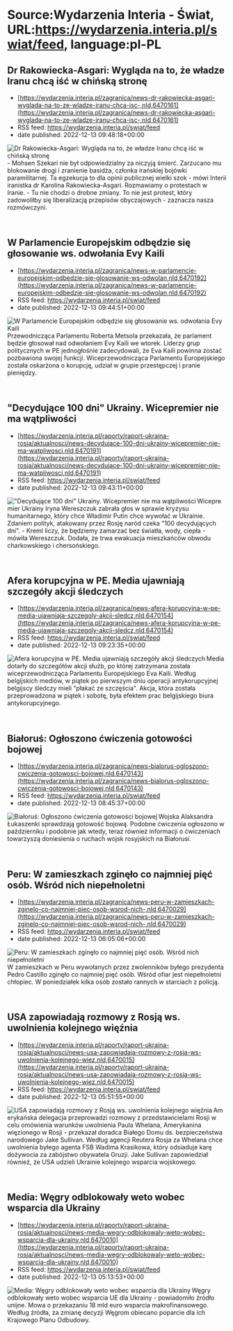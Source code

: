 # Source:Wydarzenia Interia - Świat, URL:https://wydarzenia.interia.pl/swiat/feed, language:pl-PL

## Dr Rakowiecka-Asgari: Wygląda na to, że władze Iranu chcą iść w chińską stronę
 - [https://wydarzenia.interia.pl/zagranica/news-dr-rakowiecka-asgari-wyglada-na-to-ze-wladze-iranu-chca-isc-,nId,6470161](https://wydarzenia.interia.pl/zagranica/news-dr-rakowiecka-asgari-wyglada-na-to-ze-wladze-iranu-chca-isc-,nId,6470161)
 - RSS feed: https://wydarzenia.interia.pl/swiat/feed
 - date published: 2022-12-13 09:48:18+00:00

<p><a href="https://wydarzenia.interia.pl/zagranica/news-dr-rakowiecka-asgari-wyglada-na-to-ze-wladze-iranu-chca-isc-,nId,6470161"><img align="left" alt="Dr Rakowiecka-Asgari: Wygląda na to, że władze Iranu chcą iść w chińską stronę" src="https://i.iplsc.com/dr-rakowiecka-asgari-wyglada-na-to-ze-wladze-iranu-chca-isc/000GHBSDHB6VX4P8-C321.jpg" /></a>- Mohsen Szekari nie był odpowiedzialny za niczyją śmierć. Zarzucano mu blokowanie drogi i zranienie basidża, członka irańskiej bojówki paramilitarnej. Ta egzekucja to dla opinii publicznej wielki szok - mówi Interii iranistka dr Karolina Rakowiecka-Asgari. Rozmawiamy o protestach w Iranie. - Tu nie chodzi o drobne zmiany. To nie jest protest, który zadowoliłby się liberalizacją przepisów obyczajowych - zaznacza nasza rozmówczyni.</p><br clear="all" />

## W Parlamencie Europejskim odbędzie się głosowanie ws. odwołania Evy Kaili
 - [https://wydarzenia.interia.pl/zagranica/news-w-parlamencie-europejskim-odbedzie-sie-glosowanie-ws-odwolan,nId,6470192](https://wydarzenia.interia.pl/zagranica/news-w-parlamencie-europejskim-odbedzie-sie-glosowanie-ws-odwolan,nId,6470192)
 - RSS feed: https://wydarzenia.interia.pl/swiat/feed
 - date published: 2022-12-13 09:44:51+00:00

<p><a href="https://wydarzenia.interia.pl/zagranica/news-w-parlamencie-europejskim-odbedzie-sie-glosowanie-ws-odwolan,nId,6470192"><img align="left" alt="W Parlamencie Europejskim odbędzie się głosowanie ws. odwołania Evy Kaili" src="https://i.iplsc.com/w-parlamencie-europejskim-odbedzie-sie-glosowanie-ws-odwolan/000GHBSEANHDG4B9-C321.jpg" /></a>Przewodnicząca Parlamentu Roberta Metsola przekazała, że parlament będzie głosował nad odwołaniem Evy Kaili we wtorek. Liderzy grup politycznych w PE jednogłośnie zadecydowali, że Eva Kaili powinna zostać pozbawiona swojej funkcji. Wiceprzewodnicząca Parlamentu Europejskiego została oskarżona o korupcję, udział w grupie przestępczej i pranie pieniędzy. </p><br clear="all" />

## "Decydujące 100 dni" Ukrainy. Wicepremier nie ma wątpliwości
 - [https://wydarzenia.interia.pl/raporty/raport-ukraina-rosja/aktualnosci/news-decydujace-100-dni-ukrainy-wicepremier-nie-ma-watpliwosci,nId,6470191](https://wydarzenia.interia.pl/raporty/raport-ukraina-rosja/aktualnosci/news-decydujace-100-dni-ukrainy-wicepremier-nie-ma-watpliwosci,nId,6470191)
 - RSS feed: https://wydarzenia.interia.pl/swiat/feed
 - date published: 2022-12-13 09:43:11+00:00

<p><a href="https://wydarzenia.interia.pl/raporty/raport-ukraina-rosja/aktualnosci/news-decydujace-100-dni-ukrainy-wicepremier-nie-ma-watpliwosci,nId,6470191"><img align="left" alt="&quot;Decydujące 100 dni&quot; Ukrainy. Wicepremier nie ma wątpliwości" src="https://i.iplsc.com/decydujace-100-dni-ukrainy-wicepremier-nie-ma-watpliwosci/000EPZB9O4LOKTHX-C321.jpg" /></a>Wicepremier Ukrainy Iryna Wereszczuk zabrała głos w sprawie kryzysu humanitarnego, który chce Władimir Putin chce wywołać w Ukrainie. Zdaniem polityk, atakowany przez Rosję naród czeka &quot;100 decydujących dni&quot;. -  Kreml liczy, że będziemy zamarzać bez światła, wody, ciepła - mówiła Wereszczuk. Dodała, że trwa ewakuacja mieszkańców obwodu charkowskiego i chersońskiego.</p><br clear="all" />

## Afera korupcyjna w PE. Media ujawniają szczegóły akcji śledczych
 - [https://wydarzenia.interia.pl/zagranica/news-afera-korupcyjna-w-pe-media-ujawniaja-szczegoly-akcji-sledcz,nId,6470154](https://wydarzenia.interia.pl/zagranica/news-afera-korupcyjna-w-pe-media-ujawniaja-szczegoly-akcji-sledcz,nId,6470154)
 - RSS feed: https://wydarzenia.interia.pl/swiat/feed
 - date published: 2022-12-13 09:23:35+00:00

<p><a href="https://wydarzenia.interia.pl/zagranica/news-afera-korupcyjna-w-pe-media-ujawniaja-szczegoly-akcji-sledcz,nId,6470154"><img align="left" alt="Afera korupcyjna w PE. Media ujawniają szczegóły akcji śledczych" src="https://i.iplsc.com/afera-korupcyjna-w-pe-media-ujawniaja-szczegoly-akcji-sledcz/000GHBENK641WFFW-C321.jpg" /></a>Media dotarły do szczegółów akcji służb, po której zatrzymana została wiceprzewodnicząca Parlamentu Europejskiego Eva Kaili. Według belgijskich mediów, w piątek po pierwszym dniu operacji antykorupcyjnej belgijscy śledczy mieli &quot;płakać ze szczęścia&quot;. Akcja, która została przeprowadzona w piątek i sobotę, była efektem prac belgijskiego biura antykorupcyjnego.</p><br clear="all" />

## Białoruś: Ogłoszono ćwiczenia gotowości bojowej
 - [https://wydarzenia.interia.pl/zagranica/news-bialorus-ogloszono-cwiczenia-gotowosci-bojowej,nId,6470143](https://wydarzenia.interia.pl/zagranica/news-bialorus-ogloszono-cwiczenia-gotowosci-bojowej,nId,6470143)
 - RSS feed: https://wydarzenia.interia.pl/swiat/feed
 - date published: 2022-12-13 08:45:37+00:00

<p><a href="https://wydarzenia.interia.pl/zagranica/news-bialorus-ogloszono-cwiczenia-gotowosci-bojowej,nId,6470143"><img align="left" alt="Białoruś: Ogłoszono ćwiczenia gotowości bojowej" src="https://i.iplsc.com/bialorus-ogloszono-cwiczenia-gotowosci-bojowej/000GHBAOVAVHUSGU-C321.jpg" /></a>Wojska Alaksandra Łukaszenki sprawdzają gotowość bojową. Podobne ćwiczenia ogłoszono w październiku i podobnie jak wtedy, teraz również informacji o ćwiczeniach towarzyszą doniesienia o ruchach wojsk rosyjskich na Białorusi.</p><br clear="all" />

## Peru: W zamieszkach zginęło co najmniej pięć osób. Wśród nich niepełnoletni
 - [https://wydarzenia.interia.pl/zagranica/news-peru-w-zamieszkach-zginelo-co-najmniej-piec-osob-wsrod-nich-,nId,6470029](https://wydarzenia.interia.pl/zagranica/news-peru-w-zamieszkach-zginelo-co-najmniej-piec-osob-wsrod-nich-,nId,6470029)
 - RSS feed: https://wydarzenia.interia.pl/swiat/feed
 - date published: 2022-12-13 06:05:06+00:00

<p><a href="https://wydarzenia.interia.pl/zagranica/news-peru-w-zamieszkach-zginelo-co-najmniej-piec-osob-wsrod-nich-,nId,6470029"><img align="left" alt="Peru: W zamieszkach zginęło co najmniej pięć osób. Wśród nich niepełnoletni" src="https://i.iplsc.com/peru-w-zamieszkach-zginelo-co-najmniej-piec-osob-wsrod-nich/000GHAAD6FO293QE-C321.jpg" /></a>W zamieszkach w Peru wywołanych przez zwolenników byłego prezydenta Pedro Castillo zginęło co najmniej pięć osób. Wśród ofiar jest niepełnoletni chłopiec. W poniedziałek kilka osób zostało rannych w starciach z policją. </p><br clear="all" />

## USA zapowiadają rozmowy z Rosją ws. uwolnienia kolejnego więźnia
 - [https://wydarzenia.interia.pl/raporty/raport-ukraina-rosja/aktualnosci/news-usa-zapowiadaja-rozmowy-z-rosja-ws-uwolnienia-kolejnego-wiez,nId,6470015](https://wydarzenia.interia.pl/raporty/raport-ukraina-rosja/aktualnosci/news-usa-zapowiadaja-rozmowy-z-rosja-ws-uwolnienia-kolejnego-wiez,nId,6470015)
 - RSS feed: https://wydarzenia.interia.pl/swiat/feed
 - date published: 2022-12-13 05:51:55+00:00

<p><a href="https://wydarzenia.interia.pl/raporty/raport-ukraina-rosja/aktualnosci/news-usa-zapowiadaja-rozmowy-z-rosja-ws-uwolnienia-kolejnego-wiez,nId,6470015"><img align="left" alt="USA zapowiadają rozmowy z Rosją ws. uwolnienia kolejnego więźnia" src="https://i.iplsc.com/usa-zapowiadaja-rozmowy-z-rosja-ws-uwolnienia-kolejnego-wiez/000GHA8GO4H30SYJ-C321.jpg" /></a>Amerykańska delegacja przeprowadzi rozmowy z przedstawicielami Rosji w celu omówienia warunków uwolnienia Paula Whelana, Amerykanina więzionego w Rosji - przekazał doradca Białego Domu ds. bezpieczeństwa narodowego Jake Sullivan. Według agencji Reutera Rosja za Whelana chce uwolnienia byłego agenta FSB Wadima Krasikowa, który odsiaduje karę dożywocia za zabójstwo obywatela Gruzji. Jake Sullivan zapowiedział również, że USA udzieli Ukrainie kolejnego wsparcia wojskowego. </p><br clear="all" />

## Media: Węgry odblokowały weto wobec wsparcia dla Ukrainy
 - [https://wydarzenia.interia.pl/raporty/raport-ukraina-rosja/aktualnosci/news-media-wegry-odblokowaly-weto-wobec-wsparcia-dla-ukrainy,nId,6470010](https://wydarzenia.interia.pl/raporty/raport-ukraina-rosja/aktualnosci/news-media-wegry-odblokowaly-weto-wobec-wsparcia-dla-ukrainy,nId,6470010)
 - RSS feed: https://wydarzenia.interia.pl/swiat/feed
 - date published: 2022-12-13 05:13:53+00:00

<p><a href="https://wydarzenia.interia.pl/raporty/raport-ukraina-rosja/aktualnosci/news-media-wegry-odblokowaly-weto-wobec-wsparcia-dla-ukrainy,nId,6470010"><img align="left" alt="Media: Węgry odblokowały weto wobec wsparcia dla Ukrainy" src="https://i.iplsc.com/media-wegry-odblokowaly-weto-wobec-wsparcia-dla-ukrainy/000GHA84MDYT7J2R-C321.jpg" /></a>Węgry odblokowały weto wobec wsparcia UE dla Ukrainy - powiadomiło źródło unijne. Mowa o przekazaniu 18 mld euro wsparcia makrofinansowego. Według źródła, za zmianę decyzji Węgrom obiecano poparcie dla ich Krajowego Planu Odbudowy.</p><br clear="all" />

